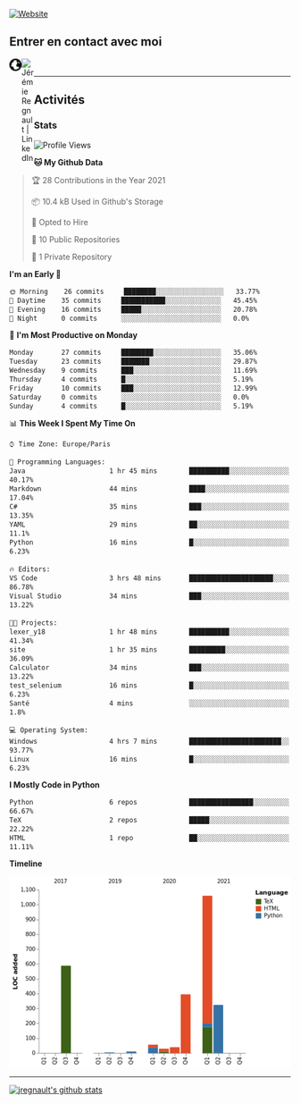 [![Website](https://img.shields.io/website?logo=globe&label=jregnault.github.io&style=for-the-badge&url=https://jregnault.github.io)](https://jregnault.github.io)

## Entrer en contact avec moi

[<img align="left" alt="codeSTACKr.com" width="22px" src="https://raw.githubusercontent.com/iconic/open-iconic/master/svg/globe.svg" />][website]
[<img align="left" alt="Jérémie Regnault | LinkedIn" width="22px" src="https://cdn.jsdelivr.net/npm/simple-icons@v3/icons/linkedin.svg" />][linkedin]

<br />

---

## Activités

### Stats
<!--START_SECTION:waka-->
![Profile Views](http://img.shields.io/badge/Profile%20Views-1-blue)

**🐱 My Github Data** 

> 🏆 28 Contributions in the Year 2021
 > 
> 📦 10.4 kB Used in Github's Storage 
 > 
> 💼 Opted to Hire
 > 
> 📜 10 Public Repositories 
 > 
> 🔑 1 Private Repository 
 > 
**I'm an Early 🐤** 

```text
🌞 Morning    26 commits     ████████░░░░░░░░░░░░░░░░░   33.77% 
🌆 Daytime    35 commits     ███████████░░░░░░░░░░░░░░   45.45% 
🌃 Evening    16 commits     █████░░░░░░░░░░░░░░░░░░░░   20.78% 
🌙 Night      0 commits      ░░░░░░░░░░░░░░░░░░░░░░░░░   0.0%

```
📅 **I'm Most Productive on Monday** 

```text
Monday       27 commits     ████████░░░░░░░░░░░░░░░░░   35.06% 
Tuesday      23 commits     ███████░░░░░░░░░░░░░░░░░░   29.87% 
Wednesday    9 commits      ███░░░░░░░░░░░░░░░░░░░░░░   11.69% 
Thursday     4 commits      █░░░░░░░░░░░░░░░░░░░░░░░░   5.19% 
Friday       10 commits     ███░░░░░░░░░░░░░░░░░░░░░░   12.99% 
Saturday     0 commits      ░░░░░░░░░░░░░░░░░░░░░░░░░   0.0% 
Sunday       4 commits      █░░░░░░░░░░░░░░░░░░░░░░░░   5.19%

```


📊 **This Week I Spent My Time On** 

```text
⌚︎ Time Zone: Europe/Paris

💬 Programming Languages: 
Java                     1 hr 45 mins        ██████████░░░░░░░░░░░░░░░   40.17% 
Markdown                 44 mins             ████░░░░░░░░░░░░░░░░░░░░░   17.04% 
C#                       35 mins             ███░░░░░░░░░░░░░░░░░░░░░░   13.35% 
YAML                     29 mins             ██░░░░░░░░░░░░░░░░░░░░░░░   11.1% 
Python                   16 mins             █░░░░░░░░░░░░░░░░░░░░░░░░   6.23%

🔥 Editors: 
VS Code                  3 hrs 48 mins       █████████████████████░░░░   86.78% 
Visual Studio            34 mins             ███░░░░░░░░░░░░░░░░░░░░░░   13.22%

🐱‍💻 Projects: 
lexer_y18                1 hr 48 mins        ██████████░░░░░░░░░░░░░░░   41.34% 
site                     1 hr 35 mins        █████████░░░░░░░░░░░░░░░░   36.09% 
Calculator               34 mins             ███░░░░░░░░░░░░░░░░░░░░░░   13.22% 
test_selenium            16 mins             █░░░░░░░░░░░░░░░░░░░░░░░░   6.23% 
Santé                    4 mins              ░░░░░░░░░░░░░░░░░░░░░░░░░   1.8%

💻 Operating System: 
Windows                  4 hrs 7 mins        ███████████████████████░░   93.77% 
Linux                    16 mins             █░░░░░░░░░░░░░░░░░░░░░░░░   6.23%

```

**I Mostly Code in Python** 

```text
Python                   6 repos             ████████████████░░░░░░░░░   66.67% 
TeX                      2 repos             █████░░░░░░░░░░░░░░░░░░░░   22.22% 
HTML                     1 repo              ██░░░░░░░░░░░░░░░░░░░░░░░   11.11%

```


**Timeline**

![Chart not found](https://raw.githubusercontent.com/jregnault/jregnault/master/charts/bar_graph.png) 


<!--END_SECTION:waka-->
---

[![jregnault's github stats](https://github-readme-stats.jregnault.vercel.app/api?username=jregnault&show_icons=true)](https://github.com/jregnault/github-readme-stats)

[website]: jregnault.github.io
[linkedin]: https://www.linkedin.com/in/j%C3%A9r%C3%A9mie-regnault-4a30b2138/
